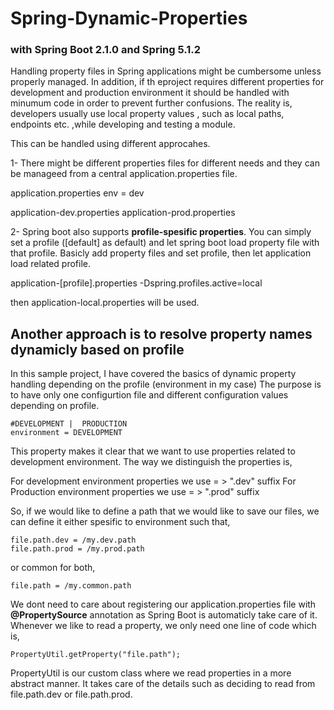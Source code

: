 # Spring-Dynamic-Properties 
 ### with Spring Boot 2.1.0 and Spring 5.1.2 

Handling property files in Spring applications might be cumbersome unless properly managed.
In addition, if th eproject requires different properties for development and production environment
it should be handled with minumum code in order to prevent further confusions. The reality is, developers
usually use local property values , such as local paths, endpoints etc. ,while developing and testing a module.

This can be handled using different approcahes. 

1- There might be different properties files for different needs and they can be manageed from a central application.properties file.

application.properties
     env = dev
    
application-dev.properties
application-prod.properties

2- Spring boot also supports **profile-spesific properties**. You can simply set a profile ([default] as default) and let spring boot load property file with that profile. Basicly add property files and set profile, then let application load related profile.


application-[profile].properties
-Dspring.profiles.active=local

then application-local.properties will be used.

## Another approach is to resolve property names dynamicly based on profile

In this sample project, I have covered the basics of dynamic property handling depending on the profile (environment in my case)
The purpose is to have only one configurtion file and different configuration values depending on profile.

```
#DEVELOPMENT |  PRODUCTION 
environment = DEVELOPMENT
```

This property makes it clear that we want to use properties related to development environment.
The way we distinguish the properties is,

For development environment properties we use = > ".dev" suffix
For Production environment properties we use = > ".prod" suffix

So, if we would like to define a path that we would like to save our files, we can define it either spesific to environment such that,

```
file.path.dev = /my.dev.path
file.path.prod = /my.prod.path
```

or common for both,

```
file.path = /my.common.path
```

We dont need to care about registering our application.properties file with  **@PropertySource** annotation as Spring Boot is automaticly take care of it. Whenever we like to read a property, we only need one line of code which is,

```
PropertyUtil.getProperty("file.path");
```

PropertyUtil is our custom class where we read properties in a more abstract manner. It takes care of the details such as deciding to read from file.path.dev or file.path.prod.


